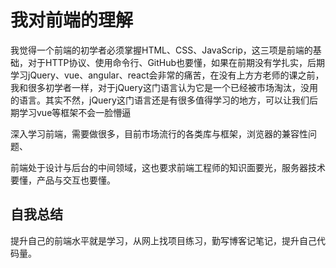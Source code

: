 # 我对前端的理解

我觉得一个前端的初学者必须掌握HTML、CSS、JavaScrip，这三项是前端的基础，对于HTTP协议、使用命令行、GitHub也要懂，如果在前期没有学扎实，后期学习jQuery、vue、angular、react会非常的痛苦，在没有上方方老师的课之前，我和很多初学者一样，对于jQuery这门语言认为它是一个已经被市场淘汰，没用的语言。其实不然，jQuery这门语言还是有很多值得学习的地方，可以让我们后期学习vue等框架不会一脸懵逼

深入学习前端，需要做很多，目前市场流行的各类库与框架，浏览器的兼容性问题、

前端处于设计与后台的中间领域，这也要求前端工程师的知识面要光，服务器技术要懂，产品与交互也要懂。

## 自我总结

提升自己的前端水平就是学习，从网上找项目练习，勤写博客记笔记，提升自己代码量。